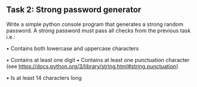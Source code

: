 ## Task 2: Strong password generator
Write a simple python console program that generates a strong random password. A strong
password must pass all checks from the previous task i.e.:

• Contains both lowercase and uppercase characters

• Contains at least one digit
• Contains at least one punctuation character (see
https://docs.python.org/3/library/string.html#string.punctuation)

• Is at least 14 characters long